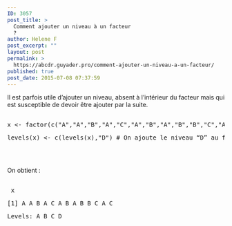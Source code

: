 ```yaml
---
ID: 3057
post_title: >
  Comment ajouter un niveau à un facteur
  ?
author: Helene F
post_excerpt: ""
layout: post
permalink: >
  https://abcdr.guyader.pro/comment-ajouter-un-niveau-a-un-facteur/
published: true
post_date: 2015-07-08 07:37:59
---
```

<p>Il est parfois utile d’ajouter un niveau, absent à l’intérieur du facteur mais qui est susceptible de devoir être ajouter par la suite.</p><p> <pre lang='rsplus'><br />x &lt;- factor(c("A","A","B","A","C","A","B","A","B","B","C","A","C"))</p><p>levels(x) &lt;- c(levels(x),"D") # On ajoute le niveau “D” au facteur x</p><p></pre>   </p><p>On obtient :</p><p> <pre lang='rsplus'><br /> x</p><p>[1] A A B A C A B A B B C A C</p><p>Levels: A B C D<br /></pre> </p>